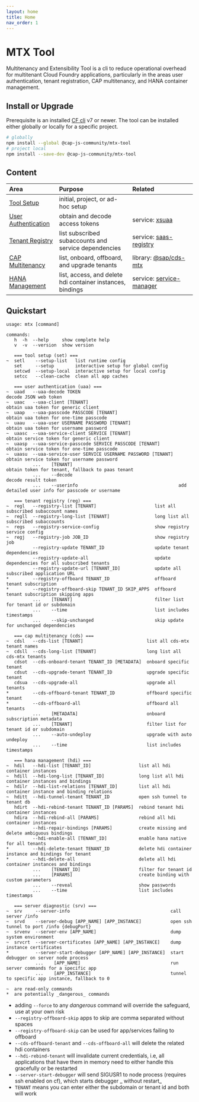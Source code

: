 ```yaml
---
layout: home
title: Home
nav_order: 1
---
```


# MTX Tool

Multitenancy and Extensibility Tool is a cli to reduce operational overhead for multitenant Cloud Foundry applications, particularly in the areas user authentication, tenant registration, CAP multitenancy, and HANA container management.

## Install or Upgrade

Prerequisite is an installed [CF cli](https://github.com/cloudfoundry/cli) v7 or newer. The tool can be installed either globally or locally for a specific project.

```bash
# globally
npm install --global @cap-js-community/mtx-tool
# project local
npm install --save-dev @cap-js-community/mtx-tool
```

## Content

| Area                                       | Purpose                                                    | Related                                                                                                |
| :----------------------------------------- | :--------------------------------------------------------- | :----------------------------------------------------------------------------------------------------- |
| [Tool Setup](tool-setup)                   | initial, project, or ad-hoc setup                          |                                                                                                        |
| [User Authentication](user-authentication) | obtain and decode access tokens                            | service:&nbsp;[xsuaa](https://services.tools.sap/#/perspective/services/service/SERVICE-92)            |
| [Tenant Registry](tenant-registry)         | list subscribed subaccounts and service dependencies       | service:&nbsp;[saas-registry](https://services.tools.sap/#/perspective/services/service/SERVICE-380)   |
| [CAP Multitenancy](cap-multitenancy)       | list, onboard, offboard, and upgrade tenants               | library:&nbsp;[@sap/cds-mtx](https://github.tools.sap/cdx/cds-mtx)                                     |
| [HANA Management](hana-management)         | list, access, and delete hdi container instances, bindings | service:&nbsp;[service-manager](https://services.tools.sap/#/perspective/services/service/SERVICE-324) |

<!--
| [Server Diagnostic](server-diagnostic)     | debugging runtime server instances                   |                                                                                                    |
-->

## Quickstart

```
usage: mtx [command]

commands:
   h  -h  --help     show complete help
   v  -v  --version  show version

   === tool setup (set) ===
~  setl    --setup-list   list runtime config
   set     --setup        interactive setup for global config
   setcwd  --setup-local  interactive setup for local config
   setcc   --clean-cache  clean all app caches

   === user authentication (uaa) ===
~  uaad   --uaa-decode TOKEN                                     decode JSON web token
~  uaac   --uaa-client [TENANT]                                  obtain uaa token for generic client
~  uaap   --uaa-passcode PASSCODE [TENANT]                       obtain uaa token for one-time passcode
~  uaau   --uaa-user USERNAME PASSWORD [TENANT]                  obtain uaa token for username password
~  uaasc  --uaa-service-client SERVICE [TENANT]                  obtain service token for generic client
~  uaasp  --uaa-service-passcode SERVICE PASSCODE [TENANT]       obtain service token for one-time passcode
~  uaasu  --uaa-service-user SERVICE USERNAME PASSWORD [TENANT]  obtain service token for username password
          ...    [TENANT]                                        obtain token for tenant, fallback to paas tenant
          ...    --decode                                        decode result token
          ...    --userinfo                                      add detailed user info for passcode or username

   === tenant registry (reg) ===
~  regl   --registry-list [TENANT]                      list all subscribed subaccount names
~  regll  --registry-long-list [TENANT]                 long list all subscribed subaccounts
~  regs   --registry-service-config                     show registry service config
~  regj   --registry-job JOB_ID                         show registry job
          --registry-update TENANT_ID                   update tenant dependencies
          --registry-update-all                         update dependencies for all subscribed tenants
          --registry-update-url [TENANT_ID]             update all subscribed application URL
*         --registry-offboard TENANT_ID                 offboard tenant subscription
*         --registry-offboard-skip TENANT_ID SKIP_APPS  offboard tenant subscription skipping apps
          ...    [TENANT]                               filter list for tenant id or subdomain
          ...    --time                                 list includes timestamps
          ...    --skip-unchanged                       skip update for unchanged dependencies

   === cap multitenancy (cds) ===
~  cdsl   --cds-list [TENANT]                        list all cds-mtx tenant names
~  cdsll  --cds-long-list [TENANT]                   long list all cds-mtx tenants
   cdsot  --cds-onboard-tenant TENANT_ID [METADATA]  onboard specific tenant
   cdsut  --cds-upgrade-tenant TENANT_ID             upgrade specific tenant
   cdsua  --cds-upgrade-all                          upgrade all tenants
*         --cds-offboard-tenant TENANT_ID            offboard specific tenant
*         --cds-offboard-all                         offboard all tenants
          ...    [METADATA]                          onboard subscription metadata
          ...    [TENANT]                            filter list for tenant id or subdomain
          ...    --auto-undeploy                     upgrade with auto undeploy
          ...    --time                              list includes timestamps

   === hana management (hdi) ===
~  hdil   --hdi-list [TENANT_ID]                  list all hdi container instances
~  hdill  --hdi-long-list [TENANT_ID]             long list all hdi container instances and bindings
~  hdilr  --hdi-list-relations [TENANT_ID]        list all hdi container instance and binding relations
~  hditt  --hdi-tunnel-tenant TENANT_ID           open ssh tunnel to tenant db
   hdirt  --hdi-rebind-tenant TENANT_ID [PARAMS]  rebind tenant hdi container instances
   hdira  --hdi-rebind-all [PARAMS]               rebind all hdi container instances
          --hdi-repair-bindings [PARAMS]          create missing and delete ambiguous bindings
          --hdi-enable-all [TENANT_ID]            enable hana native for all tenants
*         --hdi-delete-tenant TENANT_ID           delete hdi container instance and bindings for tenant
*         --hdi-delete-all                        delete all hdi container instances and bindings
          ...    [TENANT_ID]                      filter for tenant id
          ...    [PARAMS]                         create binding with custom parameters
          ...    --reveal                         show passwords
          ...    --time                           list includes timestamps

   === server diagnostic (srv) ===
~  srv     --server-info                                      call server /info
~  srvd    --server-debug [APP_NAME] [APP_INSTANCE]           open ssh tunnel to port /info {debugPort}
~  srvenv  --server-env [APP_NAME]                            dump system environment
~  srvcrt  --server-certificates [APP_NAME] [APP_INSTANCE]    dump instance certificates
*          --server-start-debugger [APP_NAME] [APP_INSTANCE]  start debugger on server node process
           ...    [APP_NAME]                                  run server commands for a specific app
           ...    [APP_INSTANCE]                              tunnel to specific app instance, fallback to 0

~  are read-only commands
*  are potentially _dangerous_ commands
```

- adding `--force` to any _dangerous_ command will override the safeguard, use at your own risk
- `--registry-offboard-skip` apps to skip are comma separated without spaces
- `--registry-offboard-skip` can be used for app/services failing to offboard
- `--cds-offboard-tenant` and `--cds-offboard-all` will delete the related hdi containers
- `--hdi-rebind-tenant` will invalidate current credentials, i.e, all applications that have them in memory need to
  either handle this gracefully or be restarted
- `--server-start-debugger` will send SIGUSR1 to node process (requires ssh enabled on cf), which starts debugger _
  without restart_
- `TENANT` means you can enter either the subdomain or tenant id and both will work
